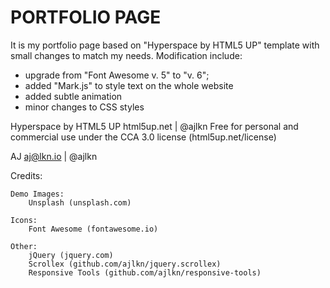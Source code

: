 # PORTFOLIO PAGE

It is my portfolio page based on "Hyperspace by HTML5 UP" template with small changes to match my needs.
Modification include:

* upgrade  from "Font Awesome v. 5" to "v. 6";
* added "Mark.js" to style text on the whole website
* added subtle animation
* minor changes to CSS styles

Hyperspace by HTML5 UP
html5up.net | @ajlkn
Free for personal and commercial use under the CCA 3.0 license (html5up.net/license)

AJ
aj@lkn.io | @ajlkn

Credits:

    Demo Images:
        Unsplash (unsplash.com)

    Icons:
        Font Awesome (fontawesome.io)

    Other:
        jQuery (jquery.com)
        Scrollex (github.com/ajlkn/jquery.scrollex)
        Responsive Tools (github.com/ajlkn/responsive-tools)